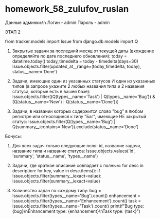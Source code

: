 # homework_58_zulufov_ruslan
Данные админки:\n
 Логин - admin
 Пароль - admin
 
 ЭТАП 2
 
 from tracker.models import Issue
from django.db.models import Q
1. Закрытые задачи за последний месяц от текущей даты (вхождение определяйте по дате последнего обновления):
	today = datetime.today()
	today_timedelta = today - timedelta(days=30)
	Issue.objects.filter(updated_at__range=(today_timedelta, today), status__name='Done')

2. Задачи, имеющие один из указанных статусов И один из указанных типов (в запросе укажите 2 любых названия типа и 2 названия статуса, которые есть в вашей базе):
	Issue.objects.filter((Q(types__name='Task') | Q(types__name='Bug')) & (Q(status__name='New') | Q(status__name='Done')))

3. Задачи, в названии которых содержится слово "bug" в любом регистре или относящиеся к типу "Баг", имеющие НЕ закрытый статус:
	Issue.objects.filter(Q(types__name='Bug') | Q(summary__icontains='New')).exclude(status__name='Done')


Бонусы:
1. Для всех задач только следующие поля: id, название задачи, название типа и название статуса:
	Issue.objects.values('id', 'summary', 'status__name', 'types__name')

2. Задачи, где краткое описание совпадает с полным:
for desc in description:
    for key, value in desc.items():
        if Issue.objects.filter(summary__iexact=value):
            Issue.objects.filter(summary__iexact=value)

3. Количество задач по каждому типу:
	bug = Issue.objects.filter(types__name='Bug').count()
	enhancement = Issue.objects.filter(types__name='Enhancement').count()
	task = Issue.objects.filter(types__name='Task').count()
	print(f"Bug type: {bug}\nEnhancement type: {enhancement}\nTask type: {task}")
